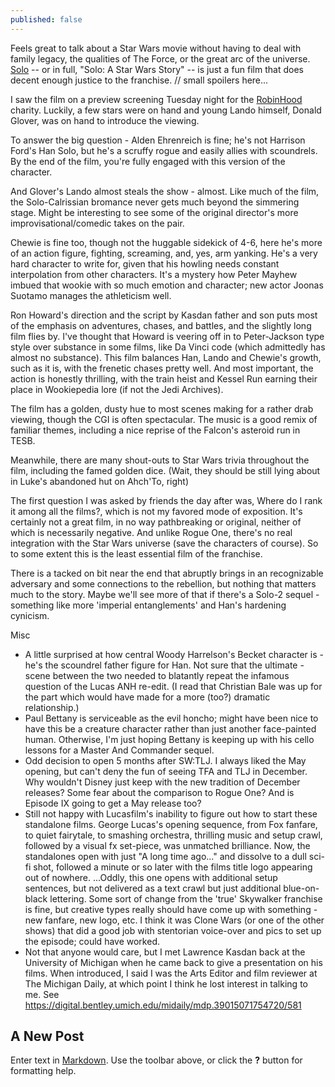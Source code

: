 ```yaml
---
published: false
---
```

Feels great to talk about a Star Wars movie without having to deal with family legacy, the qualities of The Force, or the great arc of the universe. [Solo](https://www.imdb.com/title/tt3778644/reference) -- or in full, "Solo: A Star Wars Story" -- is just a fun film that does decent enough justice to the franchise.  // small spoilers here...
 
I saw the film on a preview screening Tuesday night for the [RobinHood](http://robinhood.org/) charity. Luckily, a few stars were on hand and young Lando himself, Donald Glover, was on hand to introduce the viewing.
 
To answer the big question - Alden Ehrenreich is fine; he's not Harrison Ford's Han Solo, but he's a scruffy rogue and easily allies with scoundrels. By the end of the film, you're fully engaged with this version of the character.
 
And Glover's Lando almost steals the show - almost. Like much of the film, the Solo-Calrissian bromance never gets much beyond the simmering stage. Might be interesting to see some of the original director's more improvisational/comedic takes on the pair.
 
Chewie is fine too, though not the huggable sidekick of 4-6, here he's more of an action figure, fighting, screaming, and, yes, arm yanking. He's a very hard character to write for, given that his howling needs constant interpolation from other characters. It's a mystery how Peter Mayhew imbued that wookie with so much emotion and character; new actor Joonas Suotamo manages the athleticism well.
 
Ron Howard's direction and the script by Kasdan father and son puts most of the emphasis on adventures, chases, and battles, and the slightly long film flies by. I've thought that Howard is veering off in to Peter-Jackson type style over substance in some films, like Da Vinci code (which admittedly has almost no substance). This film balances Han, Lando and Chewie's growth, such as it is, with the frenetic chases pretty well. And most important, the action is honestly thrilling, with the train heist and Kessel Run earning their place in Wookiepedia lore (if not the Jedi Archives).
 
The film has a golden, dusty hue to most scenes making for a rather drab viewing, though the CGI is often spectacular. The music is a good remix of familiar themes, including a nice reprise of the Falcon's asteroid run in TESB.
 
Meanwhile, there are many shout-outs to Star Wars trivia throughout the film, including the famed golden dice. (Wait, they should be still lying about in Luke's abandoned hut on Ahch'To, right)
 
The first question I was asked by friends the day after was, Where do I rank it among all the films?, which is not my favored mode of exposition. It's certainly not a great film, in no way pathbreaking or original, neither of which is necessarily negative. And unlike Rogue One, there's no real integration with the Star Wars universe (save the characters of course). So to some extent this is the least essential film of the franchise.
 
There is a tacked on bit near the end that abruptly brings in an recognizable adversary and some connections to the rebellion, but nothing that matters much to the story. Maybe we'll see more of that if there's a Solo-2 sequel - something like more 'imperial entanglements' and Han's hardening cynicism.
 
Misc
 
- A little surprised at how central Woody Harrelson's Becket character is - he's the scoundrel father figure for Han. Not sure that the ultimate - scene between the two needed to blatantly repeat the infamous question of the Lucas ANH re-edit. (I read that Christian Bale was up for the part which would have made for a more (too?) dramatic relationship.)
- Paul Bettany is serviceable as the evil honcho; might have been nice to have this be a creature character rather than just another face-painted human. Otherwise, I'm just hoping Bettany is keeping up with his cello lessons for a Master And Commander sequel.
- Odd decision to open 5 months after SW:TLJ. I always liked the May opening, but can't deny the fun of seeing TFA and TLJ in December. Why wouldn't Disney just keep with the new tradition of December releases? Some fear about the comparison to Rogue One? And is Episode IX going to get a May release too?
- Still not happy with Lucasfilm's inability to figure out how to start these standalone films. George Lucas's opening sequence, from Fox fanfare, to quiet fairytale, to smashing orchestra, thrilling music and setup crawl, followed by a visual fx set-piece, was unmatched brilliance. Now, the standalones open with just "A long time ago..." and dissolve to a dull sci-fi shot, followed a minute or so later with the films title logo appearing out of nowhere. ...Oddly, this one opens with additional setup sentences, but not delivered as a text crawl but just additional blue-on-black lettering. Some sort of change from the 'true' Skywalker franchise is fine, but creative types really should have come up with something - new fanfare, new logo, etc. I think it was Clone Wars (or one of the other shows) that did a good job with stentorian voice-over and pics to set up the episode; could have worked.
- Not that anyone would care, but I met Lawrence Kasdan back at the University of Michigan when he came back to give a presentation on his films. When introduced, I said I was the Arts Editor and film reviewer at The Michigan Daily, at which point I think he lost interest in talking to me. See https://digital.bentley.umich.edu/midaily/mdp.39015071754720/581
 


## A New Post

Enter text in [Markdown](http://daringfireball.net/projects/markdown/). Use the toolbar above, or click the **?** button for formatting help.

